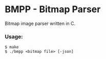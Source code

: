 # BMPP - Bitmap Parser
Bitmap image parser written in C.

### Usage:

```term
$ make
$ ./bmpp <bitmap file> [-json]
```

